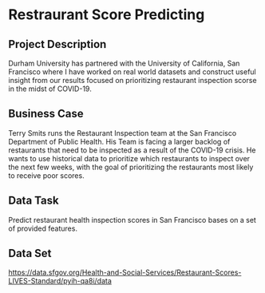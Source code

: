 # Restraurant Score Predicting

## Project Description
Durham University has partnered with the University of California, San Francisco where I have worked on real world datasets and construct useful insight from our results focused on prioritizing restaurant inspection scorse in the midst of COVID-19.

## Business Case
Terry Smits runs the Restaurant Inspection team at the San Francisco Department of Public Health. His Team is facing a larger backlog of restaurants that need to be inspected as a result of the COVID-19 crisis. He wants to use historical data to prioritize which restaurants to inspect over the next few weeks, with the goal of prioritizing the restaurants most likely to receive poor scores.

## Data Task
Predict restaurant health inspection scores in San Francisco bases on a set of provided features.

## Data Set
https://data.sfgov.org/Health-and-Social-Services/Restaurant-Scores-LIVES-Standard/pyih-qa8i/data
